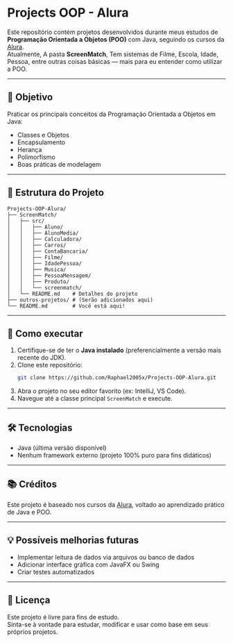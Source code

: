 # Projects OOP - Alura

Este repositório contém projetos desenvolvidos durante meus estudos de **Programação Orientada a Objetos (POO)** com Java, seguindo os cursos da [Alura](https://www.alura.com.br/).  
Atualmente, A pasta **ScreenMatch**, Tem sistemas de Filme, Escola, Idade, Pessoa, entre outras coisas básicas — mais para eu entender como utilizar a POO.

---

## 🧠 Objetivo

Praticar os principais conceitos da Programação Orientada a Objetos em Java:

- Classes e Objetos
- Encapsulamento
- Herança
- Polimorfismo
- Boas práticas de modelagem

---

## 📁 Estrutura do Projeto

```
Projects-OOP-Alura/
├── ScreenMatch/
│   ├── src/
│   │   ├── Aluno/
│   │   ├── AlunoMedia/
│   │   ├── Calculadora/
│   │   ├── Carros/
│   │   ├── ContaBancaria/
│   │   ├── Filme/
│   │   ├── IdadePessoa/
│   │   ├── Musica/
│   │   ├── PessoaMensagem/
│   │   ├── Produto/
│   │   └── screenmatch/
│   └── README.md    # Detalhes do projeto
├── outros-projetos/ # (Serão adicionados aqui)
└── README.md        # Você está aqui!
```

---

## 🚀 Como executar

1. Certifique-se de ter o **Java instalado** (preferencialmente a versão mais recente do JDK).
2. Clone este repositório:
   ```bash
   git clone https://github.com/Raphael2005x/Projects-OOP-Alura.git
   ```
3. Abra o projeto no seu editor favorito (ex: IntelliJ, VS Code).
4. Navegue até a classe principal `ScreenMatch` e execute.

---

## 🛠 Tecnologias

- Java (última versão disponível)
- Nenhum framework externo (projeto 100% puro para fins didáticos)

---

## 📚 Créditos

Este projeto é baseado nos cursos da [Alura](https://www.alura.com.br/), voltado ao aprendizado prático de Java e POO.

---

## 💡 Possíveis melhorias futuras

- Implementar leitura de dados via arquivos ou banco de dados
- Adicionar interface gráfica com JavaFX ou Swing
- Criar testes automatizados

---

## 📄 Licença

Este projeto é livre para fins de estudo.  
Sinta-se à vontade para estudar, modificar e usar como base em seus próprios projetos.
